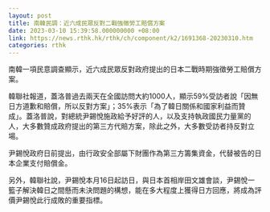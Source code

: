 ```yaml
---
layout: post
title: 南韓民調：近六成民眾反對二戰強徵勞工賠償方案
date: 2023-03-10 15:39:58.000000000 +08:00
link: https://news.rthk.hk/rthk/ch/component/k2/1691368-20230310.htm
categories: rthk
---
```


南韓一項民意調查顯示，近六成民眾反對政府提出的日本二戰時期強徵勞工賠償方案。

韓聯社報道，蓋洛普過去兩天在全國訪問大約1000人，顯示59%受訪者說「因無日方道歉和賠償，所以反對方案」；35%表示「為了韓日關係和國家利益而贊成」。蓋洛普說，對總統尹錫悅施政給予好評的人，以及支持執政國民力量黨的人，大多數贊成政府提出的第三方代賠方案，除此之外，大多數受訪者持反對立場。

尹錫悅政府日前提出，由行政安全部屬下財團作為第三方籌集資金，代替被告的日本企業支付賠償金。

另外，韓聯社說，尹錫悅本月16日起訪日，與日本首相岸田文雄會談，尹錫悅一籃子解決韓日之間懸而未決問題的構想，能在多大程度上獲得日方回應，將成為評價尹錫悅此行成敗的重要指標。
